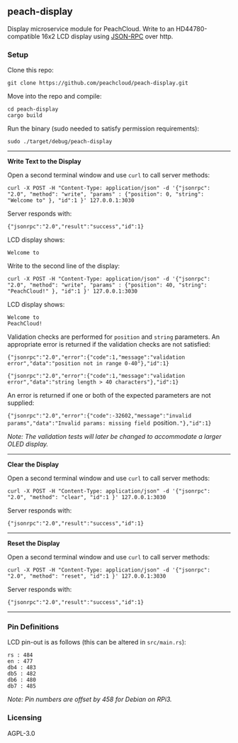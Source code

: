 ## peach-display

Display microservice module for PeachCloud. Write to an HD44780-compatible 16x2 LCD display using [JSON-RPC](https://www.jsonrpc.org/specification) over http.

### Setup

Clone this repo:

`git clone https://github.com/peachcloud/peach-display.git`

Move into the repo and compile:

`cd peach-display`  
`cargo build`

Run the binary (sudo needed to satisfy permission requirements):

`sudo ./target/debug/peach-display`

-----

**Write Text to the Display**

Open a second terminal window and use `curl` to call server methods:

`curl -X POST -H "Content-Type: application/json" -d '{"jsonrpc": "2.0", "method": "write", "params" : {"position": 0, "string": "Welcome to" }, "id":1 }' 127.0.0.1:3030`

Server responds with:

`{"jsonrpc":"2.0","result":"success","id":1}`

LCD display shows:

`Welcome to`

Write to the second line of the display:

`curl -X POST -H "Content-Type: application/json" -d '{"jsonrpc": "2.0", "method": "write", "params" : {"position": 40, "string": "PeachCloud!" }, "id":1 }' 127.0.0.1:3030`

LCD display shows:

`Welcome to`  
`PeachCloud!`

Validation checks are performed for `position` and `string` parameters. An appropriate error is returned if the validation checks are not satisfied:

`{"jsonrpc":"2.0","error":{"code":1,"message":"validation error","data":"position not in range 0-40"},"id":1}`

`{"jsonrpc":"2.0","error":{"code":1,"message":"validation error","data":"string length > 40 characters"},"id":1}`

An error is returned if one or both of the expected parameters are not supplied:

`{"jsonrpc":"2.0","error":{"code":-32602,"message":"invalid params","data":"Invalid params: missing field `position`."},"id":1}`

_Note: The validation tests will later be changed to accommodate a larger OLED display._

-----

**Clear the Display**

Open a second terminal window and use `curl` to call server methods:

`curl -X POST -H "Content-Type: application/json" -d '{"jsonrpc": "2.0", "method": "clear", "id":1 }' 127.0.0.1:3030`

Server responds with:

`{"jsonrpc":"2.0","result":"success","id":1}`

-----

**Reset the Display**

Open a second terminal window and use `curl` to call server methods:

`curl -X POST -H "Content-Type: application/json" -d '{"jsonrpc": "2.0", "method": "reset", "id":1 }' 127.0.0.1:3030`

Server responds with:

`{"jsonrpc":"2.0","result":"success","id":1}`

-----

### Pin Definitions

LCD pin-out is as follows (this can be altered in `src/main.rs`):

`rs : 484`  
`en : 477`  
`db4 : 483`  
`db5 : 482`  
`db6 : 480`  
`db7 : 485`

_Note: Pin numbers are offset by 458 for Debian on RPi3._

### Licensing

AGPL-3.0
